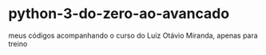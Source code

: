 # python-3-do-zero-ao-avancado
meus códigos acompanhando o curso do Luiz Otávio Miranda, apenas para treino
